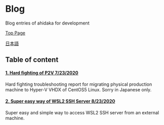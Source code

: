 # Blog
Blog entries of ahidaka for development

[Top Page](https://ahidaka.github.io/Blog/)

[日本語](README-ja.md)

## Table of content

#### [1. Hard fighting of P2V 7/23/2020](Hard_fighting_of_P2V.md)
Hard fighting troubleshooting report for migrating physical production machine to Hyper-V VHDX of CentOS5 Linux. Sorry in Japanese only.

#### [2. Super easy way of WSL2 SSH Server 8/23/2020](Super_easy_way_of_WSL2_SSL_Server.md)
Super easy and simple way to access WSL2 SSH server from an external machine.
